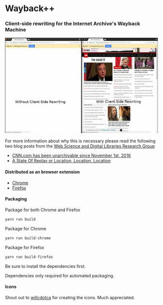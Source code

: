 # Wayback++

### Client-side rewriting for the Internet Archive's Wayback Machine

![cnn.com with and without client-side rewriting](meta/200566.png)

For more information about why this is necessary please read the following two blog posts from the [Web Science and Digital Libraries Research Group](http://ws-dl.blogspot.com/)  
* [CNN.com has been unarchivable since November 1st, 2016](http://ws-dl.blogspot.com/2017/01/2017-01-20-cnncom-has-been-unarchivable.html)
* [A State Of Replay or Location, Location, Location](http://ws-dl.blogspot.com/2017/03/2017-03-09-state-of-replay-or-location.html)

#### Distributed as an browser extension
* [Chrome](https://chrome.google.com/webstore/detail/wayback%20%20/kcpoejoblnjdkdfdnjkgcmmmkccjjhka)
* [Firefox](https://addons.mozilla.org/en-US/firefox/addon/waybackplusplus/)

#### Packaging
Package for both Chrome and Firefox
```sh
yarn run build
```

Package for Chrome
```sh
yarn run build-chrome
```

Package for Firefox
```sh
yarn run build-firefox
```

Be sure to install the dependencies first.

Dependencies only required for automated packaging.

#### Icons
Shout out to [willcdotca](https://github.com/willcdotca) for creating the icons.
Much appreciated. 
